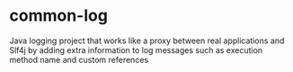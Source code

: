 # common-log
Java logging project that works like a proxy between real applications and Slf4j by adding extra information to log messages such as execution method name and custom references
